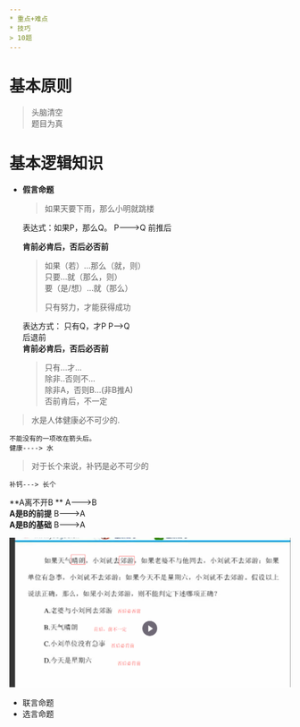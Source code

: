 ```yaml
---
* 重点+难点
* 技巧
> 10题
---
```


# 基本原则

> 头脑清空  
> 题目为真

# 基本逻辑知识

* **假言命题**

  > 如果天要下雨，那么小明就跳楼

  表达式：如果P，那么Q。  P---&gt;Q 前推后

  **肯前必肯后，否后必否前**

  > 如果（若）...那么（就，则）  
  >   只要...就（那么，则）  
  >   要（是/想）...就（那么）
  >
  > 只有努力，才能获得成功

  表达方式： 只有Q，才P   P--&gt;Q  
    后退前  
    **肯前必肯后，否后必否前**

  > 只有...才...  
  >   除非..否则不...  
  >   除非A，否则B...\(非B推A\)  
  >   否前肯后，不一定

> 水是人体健康必不可少的.

```
不能没有的一项改在箭头后。
健康----> 水
```

> 对于长个来说，补钙是必不可少的

```
补钙---> 长个
```

**A离不开B **  A---&gt;B  
 **A是B的前提** B---&gt;A  
 **A是B的基础**     B---&gt;A

![](/assets/lj_1.png)

* 联言命题
* 选言命题



